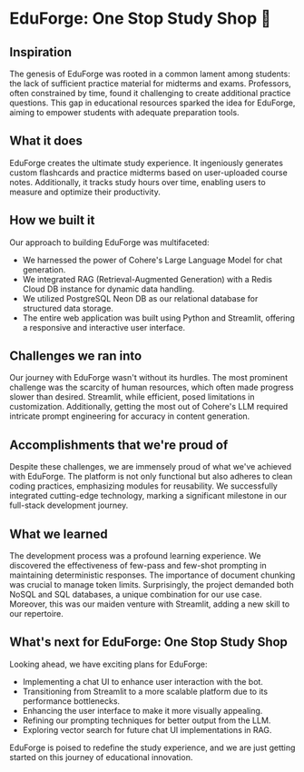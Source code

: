 # EduForge: One Stop Study Shop :punch:

## Inspiration
The genesis of EduForge was rooted in a common lament among students: the lack of sufficient practice material for midterms and exams. Professors, often constrained by time, found it challenging to create additional practice questions. This gap in educational resources sparked the idea for EduForge, aiming to empower students with adequate preparation tools.

## What it does

EduForge creates the ultimate study experience. It ingeniously generates custom flashcards and practice midterms based on user-uploaded course notes. Additionally, it tracks study hours over time, enabling users to measure and optimize their productivity.

## How we built it

Our approach to building EduForge was multifaceted:

* We harnessed the power of Cohere's Large Language Model for chat generation.
* We integrated RAG (Retrieval-Augmented Generation) with a Redis Cloud DB instance for dynamic data handling.
* We utilized PostgreSQL Neon DB as our relational database for structured data storage.
* The entire web application was built using Python and Streamlit, offering a responsive and interactive user interface.

## Challenges we ran into
Our journey with EduForge wasn't without its hurdles. The most prominent challenge was the scarcity of human resources, which often made progress slower than desired. Streamlit, while efficient, posed limitations in customization. Additionally, getting the most out of Cohere's LLM required intricate prompt engineering for accuracy in content generation.

## Accomplishments that we're proud of

Despite these challenges, we are immensely proud of what we've achieved with EduForge. The platform is not only functional but also adheres to clean coding practices, emphasizing modules for reusability. We successfully integrated cutting-edge technology, marking a significant milestone in our full-stack development journey.

## What we learned

The development process was a profound learning experience. We discovered the effectiveness of few-pass and few-shot prompting in maintaining deterministic responses. The importance of document chunking was crucial to manage token limits. Surprisingly, the project demanded both NoSQL and SQL databases, a unique combination for our use case. Moreover, this was our maiden venture with Streamlit, adding a new skill to our repertoire.

## What's next for EduForge: One Stop Study Shop

Looking ahead, we have exciting plans for EduForge:

* Implementing a chat UI to enhance user interaction with the bot.
* Transitioning from Streamlit to a more scalable platform due to its performance bottlenecks.
* Enhancing the user interface to make it more visually appealing.
* Refining our prompting techniques for better output from the LLM.
* Exploring vector search for future chat UI implementations in RAG.

EduForge is poised to redefine the study experience, and we are just getting started on this journey of educational innovation.
